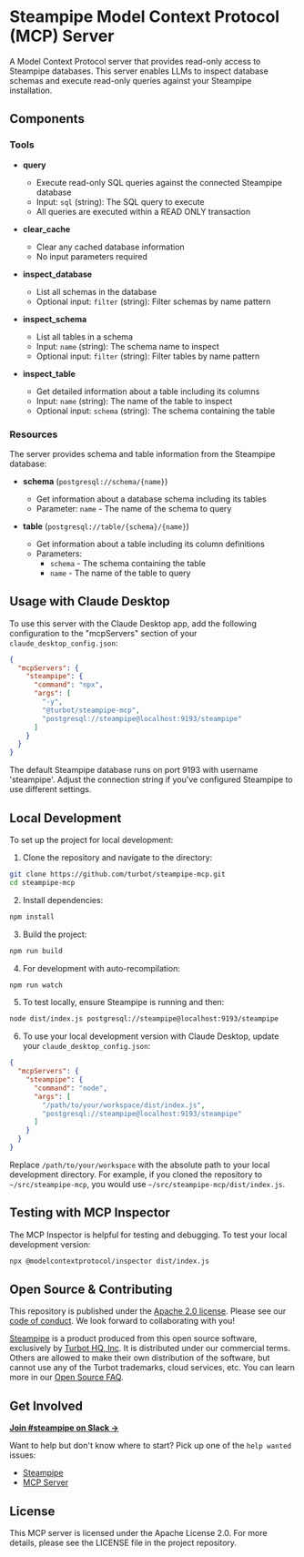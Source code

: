 # Steampipe Model Context Protocol (MCP) Server

A Model Context Protocol server that provides read-only access to Steampipe databases. This server enables LLMs to inspect database schemas and execute read-only queries against your Steampipe installation.

## Components

### Tools

- **query**
  - Execute read-only SQL queries against the connected Steampipe database
  - Input: `sql` (string): The SQL query to execute
  - All queries are executed within a READ ONLY transaction

- **clear_cache**
  - Clear any cached database information
  - No input parameters required

- **inspect_database**
  - List all schemas in the database
  - Optional input: `filter` (string): Filter schemas by name pattern

- **inspect_schema**
  - List all tables in a schema
  - Input: `name` (string): The schema name to inspect
  - Optional input: `filter` (string): Filter tables by name pattern

- **inspect_table**
  - Get detailed information about a table including its columns
  - Input: `name` (string): The name of the table to inspect
  - Optional input: `schema` (string): The schema containing the table

### Resources

The server provides schema and table information from the Steampipe database:

- **schema** (`postgresql://schema/{name}`)
  - Get information about a database schema including its tables
  - Parameter: `name` - The name of the schema to query

- **table** (`postgresql://table/{schema}/{name}`)
  - Get information about a table including its column definitions
  - Parameters:
    - `schema` - The schema containing the table
    - `name` - The name of the table to query

## Usage with Claude Desktop

To use this server with the Claude Desktop app, add the following configuration to the "mcpServers" section of your `claude_desktop_config.json`:

```json
{
  "mcpServers": {
    "steampipe": {
      "command": "npx",
      "args": [
        "-y",
        "@turbot/steampipe-mcp",
        "postgresql://steampipe@localhost:9193/steampipe"
      ]
    }
  }
}
```

The default Steampipe database runs on port 9193 with username 'steampipe'. Adjust the connection string if you've configured Steampipe to use different settings.

## Local Development

To set up the project for local development:

1. Clone the repository and navigate to the directory:
```sh
git clone https://github.com/turbot/steampipe-mcp.git
cd steampipe-mcp
```

2. Install dependencies:
```sh
npm install
```

3. Build the project:
```sh
npm run build
```

4. For development with auto-recompilation:
```sh
npm run watch
```

5. To test locally, ensure Steampipe is running and then:
```sh
node dist/index.js postgresql://steampipe@localhost:9193/steampipe
```

6. To use your local development version with Claude Desktop, update your `claude_desktop_config.json`:
```json
{
  "mcpServers": {
    "steampipe": {
      "command": "node",
      "args": [
        "/path/to/your/workspace/dist/index.js",
        "postgresql://steampipe@localhost:9193/steampipe"
      ]
    }
  }
}
```

Replace `/path/to/your/workspace` with the absolute path to your local development directory. For example, if you cloned the repository to `~/src/steampipe-mcp`, you would use `~/src/steampipe-mcp/dist/index.js`.

## Testing with MCP Inspector

The MCP Inspector is helpful for testing and debugging. To test your local development version:

```sh
npx @modelcontextprotocol/inspector dist/index.js
```

## Open Source & Contributing

This repository is published under the [Apache 2.0 license](https://www.apache.org/licenses/LICENSE-2.0). Please see our [code of conduct](https://github.com/turbot/.github/blob/main/CODE_OF_CONDUCT.md). We look forward to collaborating with you!

[Steampipe](https://steampipe.io) is a product produced from this open source software, exclusively by [Turbot HQ, Inc](https://turbot.com). It is distributed under our commercial terms. Others are allowed to make their own distribution of the software, but cannot use any of the Turbot trademarks, cloud services, etc. You can learn more in our [Open Source FAQ](https://turbot.com/open-source).

## Get Involved

**[Join #steampipe on Slack →](https://turbot.com/community/join)**

Want to help but don't know where to start? Pick up one of the `help wanted` issues:
- [Steampipe](https://github.com/turbot/steampipe/labels/help%20wanted)
- [MCP Server](https://github.com/turbot/steampipe-mcp/labels/help%20wanted)

## License

This MCP server is licensed under the Apache License 2.0. For more details, please see the LICENSE file in the project repository.
